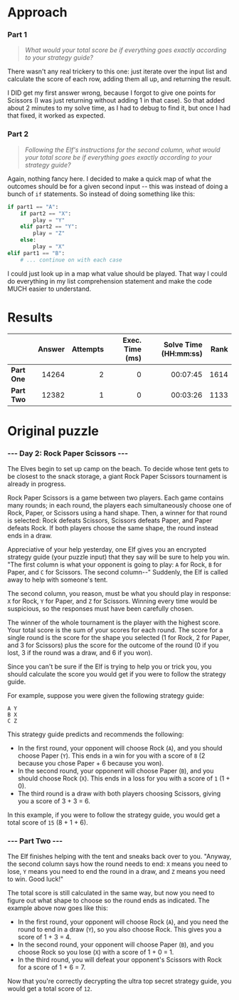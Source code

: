 # Approach
### Part 1
> _What would your total score be if everything goes exactly according to your strategy guide?_

There wasn't any real trickery to this one: just iterate over the input list and calculate the score of each row, adding them all up,
and returning the result.

I DID get my first answer wrong, because I forgot to give one points for Scissors (I was just returning without
adding 1 in that case). So that added about 2 minutes to my solve time, as I had to debug to find it, but once I had that fixed,
it worked as expected.

### Part 2
> _Following the Elf's instructions for the second column, what would your total score be if everything goes exactly according to your strategy guide?_

Again, nothing fancy here. I decided to make a quick map of what the outcomes should be for a given second input -- this was
instead of doing a bunch of `if` statements. So instead of doing something like this:

```python
if part1 == "A":
	if part2 == "X":
		play = "Y"
	elif part2 == "Y":
		play = "Z"
	else:
		play = "X"
elif part1 == "B":
	# ... continue on with each case
```

I could just look up in a map what value should be played. That way I could do everything in my list comprehension statement
and make the code MUCH easier to understand.

# Results

|              | Answer | Attempts | Exec. Time (ms) | Solve Time (HH:mm:ss) | Rank |
|--------------|-------:|---------:|----------------:|----------------------:|-----:|
| **Part One** |  14264 |        2 |               0 |              00:07:45 | 1614 |
| **Part Two** |  12382 |        1 |               0 |              00:03:26 | 1133 |


# Original puzzle
### --- Day 2: Rock Paper Scissors ---
The Elves begin to set up camp on the beach. To decide whose tent gets to be closest to the snack storage, a giant Rock Paper Scissors tournament is already in progress.

Rock Paper Scissors is a game between two players. Each game contains many rounds; in each round, the players each simultaneously choose one of Rock, Paper, or Scissors using a hand shape. Then, a winner for that round is selected: Rock defeats Scissors, Scissors defeats Paper, and Paper defeats Rock. If both players choose the same shape, the round instead ends in a draw.

Appreciative of your help yesterday, one Elf gives you an encrypted strategy guide (your puzzle input) that they say will be sure to help you win. "The first column is what your opponent is going to play: `A` for Rock, `B` for Paper, and `C` for Scissors. The second column--" Suddenly, the Elf is called away to help with someone's tent.

The second column, you reason, must be what you should play in response: `X` for Rock, `Y` for Paper, and `Z` for Scissors. Winning every time would be suspicious, so the responses must have been carefully chosen.

The winner of the whole tournament is the player with the highest score. Your total score is the sum of your scores for each round. The score for a single round is the score for the shape you selected (1 for Rock, 2 for Paper, and 3 for Scissors) plus the score for the outcome of the round (0 if you lost, 3 if the round was a draw, and 6 if you won).

Since you can't be sure if the Elf is trying to help you or trick you, you should calculate the score you would get if you were to follow the strategy guide.

For example, suppose you were given the following strategy guide:

```
A Y
B X
C Z
```

This strategy guide predicts and recommends the following:

* In the first round, your opponent will choose Rock (`A`), and you should choose Paper (`Y`). This ends in a win for you with a score of `8` (2 because you chose Paper + 6 because you won).
* In the second round, your opponent will choose Paper (`B`), and you should choose Rock (`X`). This ends in a loss for you with a score of `1` (1 + 0).
* The third round is a draw with both players choosing Scissors, giving you a score of 3 + 3 = 6.

In this example, if you were to follow the strategy guide, you would get a total score of `15` (8 + 1 + 6).

### --- Part Two ---
The Elf finishes helping with the tent and sneaks back over to you. "Anyway, the second column says how the round needs to end: `X` means you need to lose, `Y` means you need to end the round in a draw, and `Z` means you need to win. Good luck!"

The total score is still calculated in the same way, but now you need to figure out what shape to choose so the round ends as indicated. The example above now goes like this:

* In the first round, your opponent will choose Rock (`A`), and you need the round to end in a draw (`Y`), so you also choose Rock. This gives you a score of 1 + 3 = 4.
* In the second round, your opponent will choose Paper (`B`), and you choose Rock so you lose (`X`) with a score of 1 + 0 = 1.
* In the third round, you will defeat your opponent's Scissors with Rock for a score of 1 + 6 = 7.

Now that you're correctly decrypting the ultra top secret strategy guide, you would get a total score of `12`.
